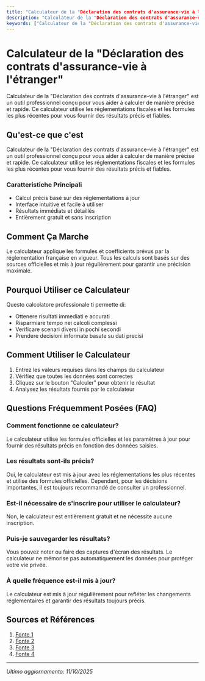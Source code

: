 ```yaml
---
title: "Calculateur de la "Déclaration des contrats d'assurance-vie à l'étranger""
description: "Calculateur de la "Déclaration des contrats d'assurance-vie à l'étranger" est un outil professionnel conçu pour vous aider à calculer de manière précise et rapide. Ce calculateur utilise les réglementations fiscales et les formules les plus récentes pour vous fournir des résultats précis et fiables."
keywords: ["Calculateur de la "Déclaration des contrats d'assurance-vie à l'étranger"", "calcolatore", "calcolo online"]
---
```


# Calculateur de la "Déclaration des contrats d'assurance-vie à l'étranger"

Calculateur de la "Déclaration des contrats d'assurance-vie à l'étranger" est un outil professionnel conçu pour vous aider à calculer de manière précise et rapide. Ce calculateur utilise les réglementations fiscales et les formules les plus récentes pour vous fournir des résultats précis et fiables.

## Qu'est-ce que c'est

Calculateur de la "Déclaration des contrats d'assurance-vie à l'étranger" est un outil professionnel conçu pour vous aider à calculer de manière précise et rapide. Ce calculateur utilise les réglementations fiscales et les formules les plus récentes pour vous fournir des résultats précis et fiables.

### Caratteristiche Principali

- Calcul précis basé sur des réglementations à jour
- Interface intuitive et facile à utiliser
- Résultats immédiats et détaillés
- Entièrement gratuit et sans inscription

## Comment Ça Marche

Le calculateur applique les formules et coefficients prévus par la réglementation française en vigueur. Tous les calculs sont basés sur des sources officielles et mis à jour régulièrement pour garantir une précision maximale.

## Pourquoi Utiliser ce Calculateur

Questo calcolatore professionale ti permette di:

- Ottenere risultati immediati e accurati
- Risparmiare tempo nei calcoli complessi
- Verificare scenari diversi in pochi secondi
- Prendere decisioni informate basate su dati precisi

## Comment Utiliser le Calculateur

1. Entrez les valeurs requises dans les champs du calculateur
2. Vérifiez que toutes les données sont correctes
3. Cliquez sur le bouton "Calculer" pour obtenir le résultat
4. Analysez les résultats fournis par le calculateur

## Questions Fréquemment Posées (FAQ)

### Comment fonctionne ce calculateur?

Le calculateur utilise les formules officielles et les paramètres à jour pour fournir des résultats précis en fonction des données saisies.

### Les résultats sont-ils précis?

Oui, le calculateur est mis à jour avec les réglementations les plus récentes et utilise des formules officielles. Cependant, pour les décisions importantes, il est toujours recommandé de consulter un professionnel.

### Est-il nécessaire de s'inscrire pour utiliser le calculateur?

Non, le calculateur est entièrement gratuit et ne nécessite aucune inscription.

### Puis-je sauvegarder les résultats?

Vous pouvez noter ou faire des captures d'écran des résultats. Le calculateur ne mémorise pas automatiquement les données pour protéger votre vie privée.

### À quelle fréquence est-il mis à jour?

Le calculateur est mis à jour régulièrement pour refléter les changements réglementaires et garantir des résultats toujours précis.

## Sources et Références

1. [Fonte 1](https://bofip.impots.gouv.fr/bofip/7234-PGP.html/identifiant%3DBOI-CF-INF-20-10-20-20250416)
2. [Fonte 2](https://www.conseil-constitutionnel.fr/sites/default/files/as/root/bank_mm/decisions/2017667qpc/2017667qpc_doc.pdf)
3. [Fonte 3](https://www.etudes-fiscales-internationales.com/media/00/00/2292233492.pdf)
4. [Fonte 4](https://bofip.impots.gouv.fr/bofip/7234-PGP.html/identifiant%3DBOI-CF-INF-20-10-20-20131224)

---

*Ultimo aggiornamento: 11/10/2025*
